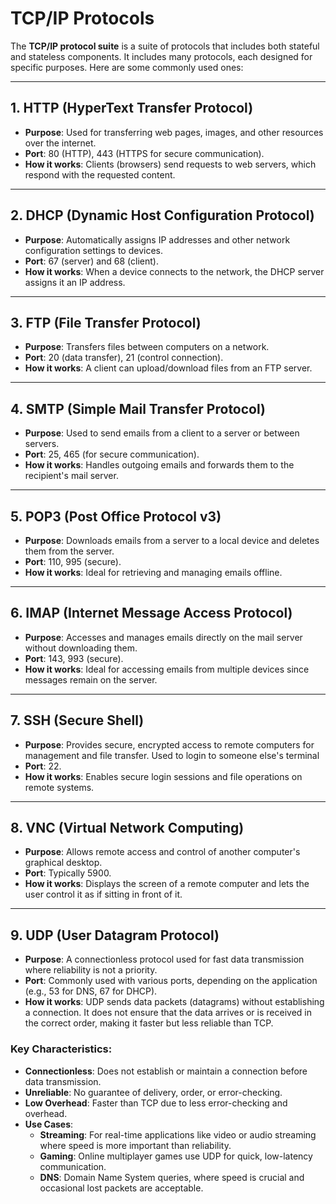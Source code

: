 # TCP/IP Protocols

The **TCP/IP protocol suite** is a suite of protocols that includes both stateful and stateless components. It includes many protocols, each designed for specific purposes. Here are some commonly used ones:

---

## 1. HTTP (HyperText Transfer Protocol)
- **Purpose**: Used for transferring web pages, images, and other resources over the internet.
- **Port**: 80 (HTTP), 443 (HTTPS for secure communication).
- **How it works**: Clients (browsers) send requests to web servers, which respond with the requested content.

---

## 2. DHCP (Dynamic Host Configuration Protocol)
- **Purpose**: Automatically assigns IP addresses and other network configuration settings to devices.
- **Port**: 67 (server) and 68 (client).
- **How it works**: When a device connects to the network, the DHCP server assigns it an IP address.

---

## 3. FTP (File Transfer Protocol)
- **Purpose**: Transfers files between computers on a network.
- **Port**: 20 (data transfer), 21 (control connection).
- **How it works**: A client can upload/download files from an FTP server.

---

## 4. SMTP (Simple Mail Transfer Protocol)
- **Purpose**: Used to send emails from a client to a server or between servers.
- **Port**: 25, 465 (for secure communication).
- **How it works**: Handles outgoing emails and forwards them to the recipient's mail server.

---

## 5. POP3 (Post Office Protocol v3)
- **Purpose**: Downloads emails from a server to a local device and deletes them from the server.
- **Port**: 110, 995 (secure).
- **How it works**: Ideal for retrieving and managing emails offline.

---

## 6. IMAP (Internet Message Access Protocol)
- **Purpose**: Accesses and manages emails directly on the mail server without downloading them.
- **Port**: 143, 993 (secure).
- **How it works**: Ideal for accessing emails from multiple devices since messages remain on the server.

---

## 7. SSH (Secure Shell)
- **Purpose**: Provides secure, encrypted access to remote computers for management and file transfer.
Used to login to someone else's terminal
- **Port**: 22.
- **How it works**: Enables secure login sessions and file operations on remote systems.

---

## 8. VNC (Virtual Network Computing)
- **Purpose**: Allows remote access and control of another computer's graphical desktop.
- **Port**: Typically 5900.
- **How it works**: Displays the screen of a remote computer and lets the user control it as if sitting in front of it.

---
## 9. UDP (User Datagram Protocol)
- **Purpose**: A connectionless protocol used for fast data transmission where reliability is not a priority.
- **Port**: Commonly used with various ports, depending on the application (e.g., 53 for DNS, 67 for DHCP).
- **How it works**: UDP sends data packets (datagrams) without establishing a connection. It does not ensure that the data arrives or is received in the correct order, making it faster but less reliable than TCP.

### Key Characteristics:
- **Connectionless**: Does not establish or maintain a connection before data transmission.
- **Unreliable**: No guarantee of delivery, order, or error-checking.
- **Low Overhead**: Faster than TCP due to less error-checking and overhead.
- **Use Cases**:
  - **Streaming**: For real-time applications like video or audio streaming where speed is more important than reliability.
  - **Gaming**: Online multiplayer games use UDP for quick, low-latency communication.
  - **DNS**: Domain Name System queries, where speed is crucial and occasional lost packets are acceptable.
